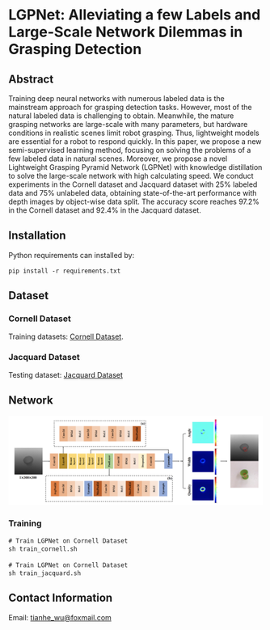 # LGPNet: Alleviating a few Labels and Large-Scale Network Dilemmas in Grasping Detection

## Abstract
Training deep neural networks with numerous labeled data is the mainstream approach for grasping detection tasks. However, most of the natural labeled data is challenging to obtain. Meanwhile, the mature grasping networks are large-scale with many parameters, but hardware conditions in realistic scenes limit robot grasping. Thus, lightweight models are essential for a robot to respond quickly. In this paper, we propose a new semi-supervised learning method, focusing on solving the problems of a few labeled data in natural scenes. Moreover, we propose a novel Lightweight Grasping Pyramid Network (LGPNet) with knowledge distillation to solve the large-scale network with high calculating speed. We conduct experiments in the Cornell dataset and Jacquard dataset with 25% labeled data and 75% unlabeled data, obtaining state-of-the-art performance with depth images by object-wise data split. The accuracy score reaches 97.2% in the Cornell dataset and 92.4% in the Jacquard dataset.

## Installation
Python requirements can installed by:
```shell
pip install -r requirements.txt
```

## Dataset
### Cornell Dataset
Training datasets: [Cornell Dataset](https://www.kaggle.com/oneoneliu/cornell-grasp). 
### Jacquard Dataset
Testing dataset: [Jacquard Dataset](https://jacquard.liris.cnrs.fr/)

## Network
![result](./images/LGPNet.png)

### Training

```shell
# Train LGPNet on Cornell Dataset
sh train_cornell.sh

# Train LGPNet on Cornell Dataset
sh train_jacquard.sh
```

## Contact Information

Email: tianhe_wu@foxmail.com




